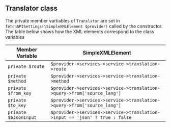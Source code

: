 ## Translator class

The private member vartiables of `Translator` are set in `fetchAPISettings(\SimpleXMLElement $provider)` called by the constructor. The table below
shows how the XML elements correspond to the class variables

|Member Variable       |SimpleXMLElement                                                             |
|----------------------|-----------------------------------------------------------------------------|
|`private $route`      |`$provider->services->service->translation->route`                           |
|`private $method`     |`$provider->services->service->translation->method`                          |
|`private $from_key`   |`$provider->services->service->translation->query->from['source_lang']`      |
|`private $to_key`     |`$provider->services->service->translation->query->from['source_lang']`      |
|`private $bJsonInput` |`$provider->services->service->translation->input == 'json' ? true : false`  |
